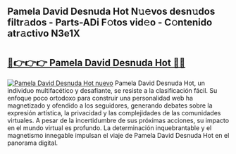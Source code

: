 ## Pamela David Desnuda Hot N𝚞𝚎vos desn𝚞dos filtr𝚊dos - Parts-ADi F𝚘tos vid𝚎o - C𝚘ntenido atr𝚊ctivo N3e1X

# <h2><a href="http://mbaeei.tromn.icu/?c=Pamela+David+Desnuda+Hot">🔗👉👉👉 Pamela David Desnuda Hot 🔗🔗</a></h2>

[![Pamela David Desnuda Hot nuevo](https://i.imgur.com/pEAQMta.gif)](http://mbaeei.tromn.icu/?c=Pamela+David+Desnuda+Hot)
Pamela David Desnuda Hot, un individuo multifacético y desafiante, se resiste a la clasificación fácil. Su enfoque poco ortodoxo para construir una personalidad web ha magnetizado y ofendido a los seguidores, generando debates sobre la expresión artística, la privacidad y las complejidades de las comunidades virtuales. A pesar de la incertidumbre de sus próximas acciones, su impacto en el mundo virtual es profundo. La determinación inquebrantable y el magnetismo innegable impulsan el viaje de Pamela David Desnuda Hot en el panorama digital.
